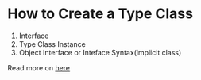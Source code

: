 # How to Create a Type Class
1. Interface
2. Type Class Instance
3. Object Interface or Inteface Syntax(implicit class)

Read more on [here]()